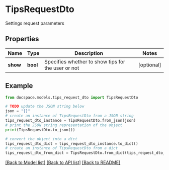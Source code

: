 # TipsRequestDto

Settings request parameters

## Properties

Name | Type | Description | Notes
------------ | ------------- | ------------- | -------------
**show** | **bool** | Specifies whether to show tips for the user or not | [optional] 

## Example

```python
from docspace.models.tips_request_dto import TipsRequestDto

# TODO update the JSON string below
json = "{}"
# create an instance of TipsRequestDto from a JSON string
tips_request_dto_instance = TipsRequestDto.from_json(json)
# print the JSON string representation of the object
print(TipsRequestDto.to_json())

# convert the object into a dict
tips_request_dto_dict = tips_request_dto_instance.to_dict()
# create an instance of TipsRequestDto from a dict
tips_request_dto_from_dict = TipsRequestDto.from_dict(tips_request_dto_dict)
```
[[Back to Model list]](../README.md#documentation-for-models) [[Back to API list]](../README.md#documentation-for-api-endpoints) [[Back to README]](../README.md)


